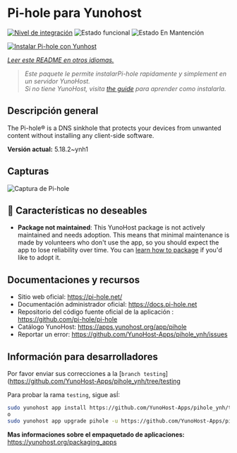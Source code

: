 <!--
Este archivo README esta generado automaticamente<https://github.com/YunoHost/apps/tree/master/tools/readme_generator>
No se debe editar a mano.
-->

# Pi-hole para Yunohost

[![Nivel de integración](https://dash.yunohost.org/integration/pihole.svg)](https://ci-apps.yunohost.org/ci/apps/pihole/) ![Estado funcional](https://ci-apps.yunohost.org/ci/badges/pihole.status.svg) ![Estado En Mantención](https://ci-apps.yunohost.org/ci/badges/pihole.maintain.svg)

[![Instalar Pi-hole con Yunhost](https://install-app.yunohost.org/install-with-yunohost.svg)](https://install-app.yunohost.org/?app=pihole)

*[Leer este README en otros idiomas.](./ALL_README.md)*

> *Este paquete le permite instalarPi-hole rapidamente y simplement en un servidor YunoHost.*  
> *Si no tiene YunoHost, visita [the guide](https://yunohost.org/install) para aprender como instalarla.*

## Descripción general

The Pi-hole® is a DNS sinkhole that protects your devices from unwanted content without installing any client-side software.

**Versión actual:** 5.18.2~ynh1

## Capturas

![Captura de Pi-hole](./doc/screenshots/dashboard.png)

## :red_circle: Características no deseables

- **Package not maintained**: This YunoHost package is not actively maintained and needs adoption. This means that minimal maintenance is made by volunteers who don't use the app, so you should expect the app to lose reliability over time. You can [learn how to package](https://yunohost.org/packaging_apps_intro) if you'd like to adopt it.

## Documentaciones y recursos

- Sitio web oficial: <https://pi-hole.net/>
- Documentación administrador oficial: <https://docs.pi-hole.net>
- Repositorio del código fuente oficial de la aplicación : <https://github.com/pi-hole/pi-hole>
- Catálogo YunoHost: <https://apps.yunohost.org/app/pihole>
- Reportar un error: <https://github.com/YunoHost-Apps/pihole_ynh/issues>

## Información para desarrolladores

Por favor enviar sus correcciones a la [`branch testing`](https://github.com/YunoHost-Apps/pihole_ynh/tree/testing

Para probar la rama `testing`, sigue asÍ:

```bash
sudo yunohost app install https://github.com/YunoHost-Apps/pihole_ynh/tree/testing --debug
o
sudo yunohost app upgrade pihole -u https://github.com/YunoHost-Apps/pihole_ynh/tree/testing --debug
```

**Mas informaciones sobre el empaquetado de aplicaciones:** <https://yunohost.org/packaging_apps>
